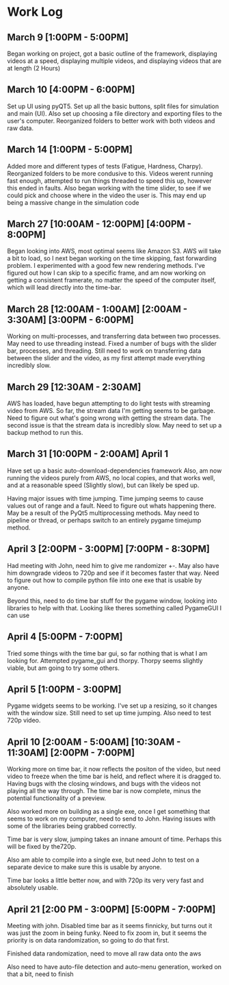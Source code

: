 # Work Log

## March 9 [1:00PM - 5:00PM]

Began working on project, got a basic outline of the framework, displaying videos at a speed, displaying multiple videos, and displaying videos that are at length (2 Hours)

## March 10 [4:00PM - 6:00PM]

Set up UI using pyQT5. Set up all the basic buttons, split files for simulation and main (UI). Also set up choosing a file directory and exporting files to the user's computer. Reorganized folders to better work with both videos and raw data.

## March 14 [1:00PM - 5:00PM]

Added more and different types of tests (Fatigue, Hardness, Charpy). Reorganized folders to be more condusive to this. Videos werent running fast enough, attempted to run things threaded to speed this up, however this ended in faults. Also began working with the time slider, to see if we could pick and choose where in the video the user is. This may end up being a massive change in the simulation code

## March 27 [10:00AM - 12:00PM] [4:00PM - 8:00PM]

Began looking into AWS, most optimal seems like Amazon S3. AWS will take a bit to load, so I next began working on the time skipping, fast forwarding problem. I experimented with a good few new rendering methods. I've figured out how I can skip to a specific frame, and am now working on getting a consistent framerate, no matter the speed of the computer itself, which will lead directly into the time-bar.

## March 28 [12:00AM - 1:00AM] [2:00AM - 3:30AM] [3:00PM - 6:00PM]

Working on multi-processes, and transferring data between two processes. May need to use threading instead. Fixed a number of bugs with the slider bar, processes, and threading. Still need to work on transferring data between the slider and the video, as my first attempt made everything incredibly slow.

## March 29 [12:30AM - 2:30AM]

AWS has loaded, have begun attempting to do light tests with streaming video from AWS. So far, the stream data I'm getting seems to be garbage. Need to figure out what's going wrong with getting the stream data. The second issue is that the stream data is incredibly slow. May need to set up a backup method to run this.

## March 31 [10:00PM - 2:00AM] April 1

Have set up a basic auto-download-dependencies framework
Also, am now running the videos purely from AWS, no local copies, and that works well, and at a reasonable speed (Slightly slow), but can likely be sped up.

Having major issues with time jumping. Time jumping seems to cause values out of range and a fault. Need to figure out whats happening there. May be a result of the PyQt5 multiprocessing methods. May need to pipeline or thread, or perhaps switch to an entirely pygame timejump method.

## April 3 [2:00PM - 3:00PM] [7:00PM - 8:30PM]

Had meeting with John, need him to give me randomizer +-. May also have him downgrade videos to 720p and see if it becomes faster that way. Need to figure out how to compile python file into one exe that is usable by anyone.

Beyond this, need to do time bar stuff for the pygame window, looking into libraries to help with that. Looking like theres something called PygameGUI I can use

## April 4 [5:00PM - 7:00PM]

Tried some things with the time bar gui, so far nothing that is what I am looking for. Attempted pygame_gui and thorpy. Thorpy seems slightly viable, but am going to try some others.

## April 5 [1:00PM - 3:00PM]

Pygame widgets seems to be working. I've set up a resizing, so it changes with the window size. Still need to set up time jumping. Also need to test 720p video.

## April 10 [2:00AM - 5:00AM] [10:30AM - 11:30AM] [2:00PM - 7:00PM]

Working more on time bar, it now reflects the positon of the video, but need video to freeze when the time bar is held, and reflect where it is dragged to. Having bugs with the closing windows, and bugs with the videos not playing all the way through. The time bar is now complete, minus the potential functionality of a preview.

Also worked more on building as a single exe, once I get something that seems to work on my computer, need to send to John. Having issues with some of the libraries being grabbed correctly.

Time bar is very slow, jumping takes an innane amount of time. Perhaps this will be fixed by the720p.

Also am able to compile into a single exe, but need John to test on a separate device to make sure this is usable by anyone.

Time bar looks a little better now, and with 720p its very very fast and absolutely usable.

## April 21 [2:00 PM - 3:00PM] [5:00PM - 7:00PM]

Meeting with john. 
Disabled time bar as it seems finnicky, but turns out it was just the zoom in being funky. Need to fix zoom in, but it seems the priority is on data randomization, so going to do that first.

Finished data randomization, need to move all raw data onto the aws

Also need to have auto-file detection and auto-menu generation, worked on that a bit, need to finish